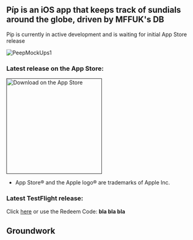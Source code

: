 ## Píp is an iOS app that keeps track of sundials around the globe, driven by MFFUK's DB

Píp is currently in active development and is waiting for initial App Store release

![PeepMockUps1](https://user-images.githubusercontent.com/75474651/202924302-085f5ae3-c3e5-43e6-9f23-3de89f27be68.png)

### Latest release on the App Store: 

<a href="" target="_blank"> <img width="250" alt="Download on the App Store" src="https://user-images.githubusercontent.com/75474651/196102512-b4307edf-2497-44f1-b847-05464128c9e1.svg"> </a>

  - App Store® and the Apple logo® are trademarks of Apple Inc.

### Latest TestFlight release:

Click <a href="">here</a> or use the Redeem Code: <b>bla bla bla</b>

## Groundwork
